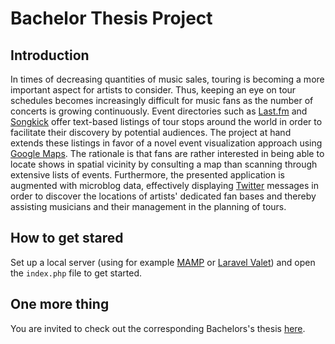 # Bachelor Thesis Project

## Introduction

In times of decreasing quantities of music sales, touring is becoming a more important aspect for artists to consider. Thus, keeping an eye on tour schedules becomes increasingly difficult for music fans as the number of concerts is growing continuously. Event directories such as [Last.fm](https://www.last.fm) and [Songkick](https://www.songkick.com) offer text-based listings of tour stops around the world in order to facilitate their discovery by potential audiences. The project at hand extends these listings in favor of a novel event visualization approach using [Google Maps](https://www.google.com/maps). The rationale is that fans are rather interested in being able to locate shows in spatial vicinity by consulting a map than scanning through extensive lists of events. Furthermore, the presented application is augmented with microblog data, effectively displaying [Twitter](https://twitter.com) messages in order to discover the locations of artists' dedicated fan bases and thereby assisting musicians and their management in the planning of tours.

## How to get stared

Set up a local server (using for example [MAMP](https://www.mamp.info) or [Laravel Valet](https://github.com/laravel/valet)) and open the `index.php` file to get started.

## One more thing

You are invited to check out the corresponding Bachelors's thesis [here](https://github.com/martinhellwagner/bachelor-thesis-project/blob/master/Thesis.pdf).

